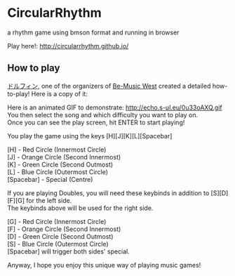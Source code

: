 # CircularRhythm
a rhythm game using bmson format and running in browser

Play here!: http://circularrhythm.github.io/

## How to play

[ドルフィン](https://twitter.com/Dolphinsssz), one of the organizers of [Be-Music West](http://bmwest.herokuapp.com/) created a detailed how-to-play! Here is a copy of it:

Here is an animated GIF to demonstrate: http://echo.s-ul.eu/0u33oAXQ.gif  
You then select the song and which difficulty you want to play on.  
Once you can see the play screen, hit ENTER to start playing!

You play the game using the keys [H][J][K][L][Spacebar]

[H] - Red Circle (Innermost Circle)  
[J] - Orange Circle (Second Innermost)  
[K] - Green Circle (Second Outmost)  
[L] - Blue Circle (Outermost Circle)  
[Spacebar] - Special (Centre)

If you are playing Doubles, you will need these keybinds in addition to [S][D][F][G] for the left side.  
The keybinds above will be used for the right side.

[G] - Red Circle (Innermost Circle)  
[F] - Orange Circle (Second Innermost)  
[D] - Green Circle (Second Outmost)  
[S] - Blue Circle (Outermost Circle)  
[Spacebar] will trigger both sides' special.

Anyway, I hope you enjoy this unique way of playing music games!
